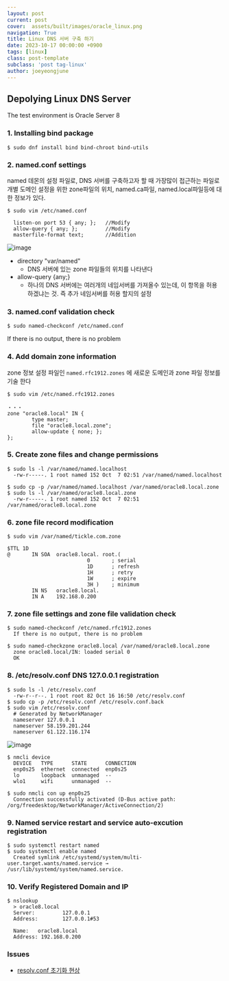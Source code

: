 ```yaml
---
layout: post
current: post
cover:  assets/built/images/oracle_linux.png
navigation: True
title: Linux DNS 서버 구축 하기
date: 2023-10-17 00:00:00 +0900
tags: [linux]
class: post-template
subclass: 'post tag-linux'
author: joeyeongjune
---
```


## Depolying Linux DNS Server

The test environment is Oracle Server 8

### 1. Installing bind package

```
$ sudo dnf install bind bind-chroot bind-utils
```

### 2. named.conf settings

named 데몬의 설정 파일로, DNS 서버를 구축하고자 할 때 가장많이 접근하는 파일로
개별 도메인 설정을 위한 zone파일의 위치, named.ca파일, named.local파일등에 대한 정보가 있다.

```
$ sudo vim /etc/named.conf

  listen-on port 53 { any; };   //Modify
  allow-query { any; };         //Modify
  masterfile-format text;       //Addition
```
![image](https://github.com/joeyeongjune/joeyeongjune.github.io/assets/42788315/f90f1aea-a41b-4543-b9dd-b7a3942f78e0)

  - directory "var/named"
    - DNS 서버에 있는 zone 파일들의 위치를 나타낸다
  - allow-query {any;}
    - 하나의 DNS 서버에는 여러개의 네임서버를 가져올수 있는데, 이 항목을 허용 하겠냐는 것. 즉 추가 네임서버를 허용 할지의 설정

### 3. named.conf validation check

```
$ sudo named-checkconf /etc/named.conf
```
If there is no output, there is no problem

### 4. Add domain zone information

zone 정보 설정 파일인 `named.rfc1912.zones` 에 새로운 도메인과 zone 파일 정보를 기술 한다

```
$ sudo vim /etc/named.rfc1912.zones

・・・
zone "oracle8.local" IN {
        type master;
        file "oracle8.local.zone";
        allow-update { none; };
};
```

### 5. Create zone files and change permissions



```
$ sudo ls -l /var/named/named.localhost
  -rw-r-----. 1 root named 152 Oct  7 02:51 /var/named/named.localhost

$ sudo cp -p /var/named/named.localhost /var/named/oracle8.local.zone
$ sudo ls -l /var/named/oracle8.local.zone
  -rw-r-----. 1 root named 152 Oct  7 02:51 /var/named/oracle8.local.zone
```

### 6. zone file record modification

```
$ sudo vim /var/named/tickle.com.zone

$TTL 1D
@       IN SOA  oracle8.local. root.(
                          0       ; serial
                          1D      ; refresh
                          1H      ; retry
                          1W      ; expire
                          3H )    ; minimum
        IN NS   oracle8.local.
        IN A    192.168.0.200
```

### 7. zone file settings and zone file validation check

```
$ sudo named-checkconf /etc/named.rfc1912.zones
  If there is no output, there is no problem

$ sudo named-checkzone oracle8.local /var/named/oracle8.local.zone
  zone oracle8.local/IN: loaded serial 0
  OK
```

### 8. /etc/resolv.conf DNS 127.0.0.1 registration

```
$ sudo ls -l /etc/resolv.conf
  -rw-r--r--. 1 root root 82 Oct 16 16:50 /etc/resolv.conf
$ sudo cp -p /etc/resolv.conf /etc/resolv.conf.back
$ sudo vim /etc/resolv.conf
  # Generated by NetworkManager
  nameserver 127.0.0.1
  nameserver 58.159.201.244
  nameserver 61.122.116.174
```

![image](https://github.com/joeyeongjune/joeyeongjune.github.io/assets/42788315/60ab6398-fa6b-4e21-ad0a-56bd8925670c)

```
$ nmcli device
  DEVICE   TYPE      STATE      CONNECTION
  enp0s25  ethernet  connected  enp0s25
  lo       loopback  unmanaged  --
  wlo1     wifi      unmanaged  --

$ sudo nmcli con up enp0s25
  Connection successfully activated (D-Bus active path: /org/freedesktop/NetworkManager/ActiveConnection/2)
```

### 9. Named service restart and service auto-excution registration

```
$ sudo systemctl restart named
$ sudo systemctl enable named
  Created symlink /etc/systemd/system/multi-user.target.wants/named.service → /usr/lib/systemd/system/named.service.
```

### 10. Verify Registered Domain and IP

```
$ nslookup
  > oracle8.local
  Server:         127.0.0.1
  Address:        127.0.0.1#53

  Name:   oracle8.local
  Address: 192.168.0.200
```

### Issues

- [resolv.conf 초기화 현상](https://it-serial.tistory.com/entry/%EB%A6%AC%EB%88%85%EC%8A%A4-DNS-%EC%84%A4%EC%A0%95-%EB%B2%88%EC%99%B8%ED%8E%B8-resolvconf-%ED%8C%8C%EC%9D%BC%EC%B4%88%EA%B8%B0%ED%99%94-%ED%98%84%EC%83%81-%EC%84%A4%EB%AA%85)